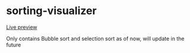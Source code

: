 # sorting-visualizer
<a href="https://rabbitcase.github.io/sorting-visualizer/">Live preview</a>

Only contains Bubble sort and selection sort as of now, will update in the future
